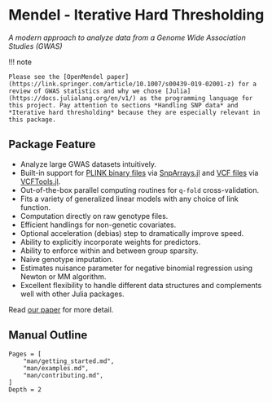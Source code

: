 # Mendel - Iterative Hard Thresholding

*A modern approach to analyze data from a Genome Wide Association Studies (GWAS)*


!!! note

    Please see the [OpenMendel paper](https://link.springer.com/article/10.1007/s00439-019-02001-z) for a review of GWAS statistics and why we chose [Julia](https://docs.julialang.org/en/v1/) as the programming language for this project. Pay attention to sections *Handling SNP data* and *Iterative hard thresholding* because they are especially relevant in this package.

## Package Feature

+ Analyze large GWAS datasets intuitively.
+ Built-in support for [PLINK binary files](https://www.cog-genomics.org/plink/1.9/input#bed) via [SnpArrays.jl](https://github.com/OpenMendel/SnpArrays.jl) and [VCF files](https://en.wikipedia.org/wiki/Variant_Call_Format) via [VCFTools.jl](https://github.com/OpenMendel/VCFTools.jl).
+ Out-of-the-box parallel computing routines for `q-fold` cross-validation.
+ Fits a variety of generalized linear models with any choice of link function.
+ Computation directly on raw genotype files.
+ Efficient handlings for non-genetic covariates.
+ Optional acceleration (debias) step to dramatically improve speed.
+ Ability to explicitly incorporate weights for predictors.
+ Ability to enforce within and between group sparsity. 
+ Naive genotype imputation. 
+ Estimates nuisance parameter for negative binomial regression using Newton or MM algorithm. 
+ Excellent flexibility to handle different data structures and complements well with other Julia packages.

Read [our paper](https://www.biorxiv.org/content/10.1101/697755v2) for more detail.

## Manual Outline

```@contents
Pages = [
    "man/getting_started.md",
    "man/examples.md",
    "man/contributing.md",
]
Depth = 2
```
